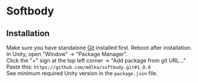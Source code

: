 # Softbody

## Installation

Make sure you have standalone [Git](https://git-scm.com/downloads) installed first. Reboot after installation.  
In Unity, open "Window" -> "Package Manager".  
Click the "+" sign at the top left corner -> "Add package from git URL..."  
Paste this: `https://github.com/mdlka/softbody.git#1.0.0`  
See minimum required Unity version in the `package.json` file. 
